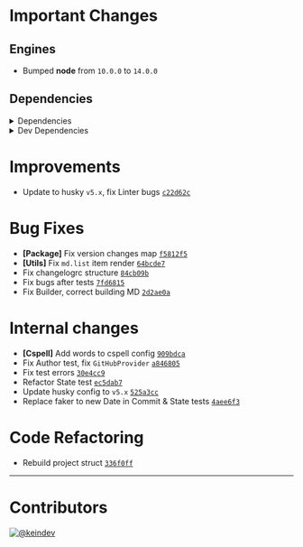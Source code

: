 # Important Changes

## Engines

- Bumped **node** from `10.0.0` to `14.0.0`

## Dependencies

<details>
<summary>Dependencies</summary>

- Added **[gh-gql](https://www.npmjs.com/package/gh-gql/v/1.4.2)** with `^1.4.2`
- Added **[nanoid](https://www.npmjs.com/package/nanoid/v/3.1.22)** with `^3.1.22`
- Added **[string-lookup-manager](https://www.npmjs.com/package/string-lookup-manager/v/1.1.1)** with `^1.1.1`
- Added **[yargs](https://www.npmjs.com/package/yargs/v/16.2.0)** with `^16.2.0`
- Bumped **[chalk](https://www.npmjs.com/package/chalk/v/4.1.0)** from `3.0.0` to `4.1.0`
- Bumped **[cosmiconfig](https://www.npmjs.com/package/cosmiconfig/v/7.0.0)** from `5.2.1` to `7.0.0`
- Bumped **[deepmerge](https://www.npmjs.com/package/deepmerge/v/4.2.2)** from `4.0.0` to `4.2.2`
- Bumped **[dotenv](https://www.npmjs.com/package/dotenv/v/8.2.0)** from `8.1.0` to `8.2.0`
- Bumped **[rimraf](https://www.npmjs.com/package/rimraf/v/3.0.2)** from `3.0.0` to `3.0.2`
- Bumped **[semver](https://www.npmjs.com/package/semver/v/7.3.5)** from `6.3.0` to `7.3.5`
- Bumped **[tasktree-cli](https://www.npmjs.com/package/tasktree-cli/v/4.0.1)** from `1.3.0` to `4.0.1`
- Bumped **[universal-user-agent](https://www.npmjs.com/package/universal-user-agent/v/6.0.0)** from `3.0.0` to `6.0.0`
- Removed **[command-line-args](https://www.npmjs.com/package/command-line-args/v/5.1.1)**, with `^5.1.1`
- Removed **[graphql-request](https://www.npmjs.com/package/graphql-request/v/1.8.2)**, with `^1.8.2`

</details>

<details>
<summary>Dev Dependencies</summary>

- Added **[@types/faker](https://www.npmjs.com/package/@types/faker/v/5.1.7)** with `^5.1.7`
- Added **[@types/yargs](https://www.npmjs.com/package/@types/yargs/v/16.0.1)** with `^16.0.1`
- Added **[eslint-plugin-node](https://www.npmjs.com/package/eslint-plugin-node/v/11.1.0)** with `^11.1.0`
- Added **[eslint-plugin-optimize-regex](https://www.npmjs.com/package/eslint-plugin-optimize-regex/v/1.2.0)** with `^1.2.0`
- Added **[eslint-plugin-promise](https://www.npmjs.com/package/eslint-plugin-promise/v/4.3.1)** with `^4.3.1`
- Added **[faker](https://www.npmjs.com/package/faker/v/5.5.0)** with `^5.5.0`
- Added **[ghinfo](https://www.npmjs.com/package/ghinfo/v/1.0.6)** with `^1.0.6`
- Added **[ts-node](https://www.npmjs.com/package/ts-node/v/9.1.1)** with `^9.1.1`
- Added **[typedoc](https://www.npmjs.com/package/typedoc/v/0.20.34)** with `^0.20.34`
- Added **[typedoc-plugin-markdown](https://www.npmjs.com/package/typedoc-plugin-markdown/v/3.6.0)** with `^3.6.0`
- Bumped **[@types/jest](https://www.npmjs.com/package/@types/jest/v/26.0.22)** from `24.0.18` to `26.0.22`
- Bumped **[@types/node](https://www.npmjs.com/package/@types/node/v/14.14.36)** from `12.7.2` to `14.14.36`
- Bumped **[@types/semver](https://www.npmjs.com/package/@types/semver/v/7.3.4)** from `6.0.1` to `7.3.4`
- Bumped **[@typescript-eslint/eslint-plugin](https://www.npmjs.com/package/@typescript-eslint/eslint-plugin/v/4.19.0)** from `2.0.0` to `4.19.0`
- Bumped **[@typescript-eslint/parser](https://www.npmjs.com/package/@typescript-eslint/parser/v/4.19.0)** from `2.0.0` to `4.19.0`
- Bumped **[cspell](https://www.npmjs.com/package/cspell/v/5.3.9)** from `4.0.28` to `5.3.9`
- Bumped **[eslint](https://www.npmjs.com/package/eslint/v/7.22.0)** from `6.2.0` to `7.22.0`
- Bumped **[eslint-config-prettier](https://www.npmjs.com/package/eslint-config-prettier/v/8.1.0)** from `6.1.0` to `8.1.0`
- Bumped **[eslint-plugin-import](https://www.npmjs.com/package/eslint-plugin-import/v/2.22.1)** from `2.18.2` to `2.22.1`
- Bumped **[eslint-plugin-jest](https://www.npmjs.com/package/eslint-plugin-jest/v/24.3.2)** from `22.15.1` to `24.3.2`
- Bumped **[husky](https://www.npmjs.com/package/husky/v/5.2.0)** from `3.0.4` to `5.2.0`
- Bumped **[jest](https://www.npmjs.com/package/jest/v/26.6.3)** from `24.9.0` to `26.6.3`
- Bumped **[prettier](https://www.npmjs.com/package/prettier/v/2.2.1)** from `1.18.2` to `2.2.1`
- Bumped **[ts-jest](https://www.npmjs.com/package/ts-jest/v/26.5.4)** from `24.0.2` to `26.5.4`
- Bumped **[typescript](https://www.npmjs.com/package/typescript/v/4.2.3)** from `3.5.3` to `4.2.3`
- Removed **[@types/command-line-args](https://www.npmjs.com/package/@types/command-line-args/v/5.0.0)**, with `^5.0.0`
- Removed **[@types/cosmiconfig](https://www.npmjs.com/package/@types/cosmiconfig/v/5.0.3)**, with `^5.0.3`
- Removed **[@types/dotenv](https://www.npmjs.com/package/@types/dotenv/v/6.1.1)**, with `^6.1.1`
- Removed **[eslint-config-airbnb-base](https://www.npmjs.com/package/eslint-config-airbnb-base/v/14.0.0)**, with `^14.0.0`

</details>

# Improvements

- Update to husky `v5.x`, fix Linter bugs [`c22d62c`](https://github.com/keindev/changelog-guru/commit/c22d62cc15d4336c0649f5836303f72f93b03f24)

# Bug Fixes

- **[Package]** Fix version changes map [`f5812f5`](https://github.com/keindev/changelog-guru/commit/f5812f5159541925d093b5350743789727919890)
- **[Utils]** Fix `md.list` item render [`64bcde7`](https://github.com/keindev/changelog-guru/commit/64bcde7456ce72277a2add7fc8bc61137a089eda)
- Fix changelogrc structure [`84cb09b`](https://github.com/keindev/changelog-guru/commit/84cb09bc09dcace762b4357aae83e40185c0158b)
- Fix bugs after tests [`7fd6815`](https://github.com/keindev/changelog-guru/commit/7fd681517d26414c081dd6e0fbbd72f875803545)
- Fix Builder, correct building MD [`2d2ae0a`](https://github.com/keindev/changelog-guru/commit/2d2ae0abcea12d66ac6b177b8608bb2c78e55111)

# Internal changes

- **[Cspell]** Add words to cspell config [`909bdca`](https://github.com/keindev/changelog-guru/commit/909bdcafca9961214f7d544ccdf81fe093c1935a)
- Fix Author test, fix `GitHubProvider` [`a846805`](https://github.com/keindev/changelog-guru/commit/a846805255c2000b90618d78ec65277160ada4cd)
- Fix test errors [`30e4cc9`](https://github.com/keindev/changelog-guru/commit/30e4cc923ebcfc120b0a5ce6db39e5cc9c413279)
- Refactor State test [`ec5dab7`](https://github.com/keindev/changelog-guru/commit/ec5dab7dcd55ddea84eafc23fed809522ea8d8e3)
- Update husky config to `v5.x` [`525a3cc`](https://github.com/keindev/changelog-guru/commit/525a3ccc206d9a3caca32ef95d7bc2ad5ba29d24)
- Replace faker to new Date in Commit & State tests [`4aee6f3`](https://github.com/keindev/changelog-guru/commit/4aee6f336af703b134479f2ec4575d6539ee6727)

# Code Refactoring

- Rebuild project struct [`336f0ff`](https://github.com/keindev/changelog-guru/commit/336f0ffb2f611a2056a693c7b809f41c354bd477)

---

# Contributors

[![@keindev](https://avatars.githubusercontent.com/u/4527292?v=4&s=40)](https://github.com/keindev)
